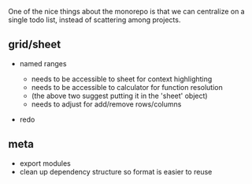 
One of the nice things about the monorepo is that we can centralize on a single
todo list, instead of scattering among projects.

grid/sheet
----------

 + named ranges
   - needs to be accessible to sheet for context highlighting
   - needs to be accessible to calculator for function resolution
   - (the above two suggest putting it in the 'sheet' object)
   - needs to adjust for add/remove rows/columns

 + redo

meta
----

 + export modules
 + clean up dependency structure so format is easier to reuse



